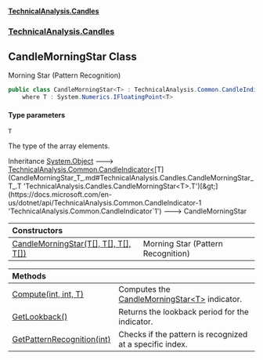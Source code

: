 #### [TechnicalAnalysis.Candles](Atypical.TechnicalAnalysis.Candles.md 'Atypical.TechnicalAnalysis.Candles')
### [TechnicalAnalysis.Candles](Atypical.TechnicalAnalysis.Candles.md#TechnicalAnalysis.Candles 'TechnicalAnalysis.Candles')

## CandleMorningStar<T> Class

Morning Star (Pattern Recognition)

```csharp
public class CandleMorningStar<T> : TechnicalAnalysis.Common.CandleIndicator<T>
    where T : System.Numerics.IFloatingPoint<T>
```
#### Type parameters

<a name='TechnicalAnalysis.Candles.CandleMorningStar_T_.T'></a>

`T`

The type of the array elements.

Inheritance [System.Object](https://docs.microsoft.com/en-us/dotnet/api/System.Object 'System.Object') &#129106; [TechnicalAnalysis.Common.CandleIndicator&lt;](https://docs.microsoft.com/en-us/dotnet/api/TechnicalAnalysis.Common.CandleIndicator-1 'TechnicalAnalysis.Common.CandleIndicator`1')[T](CandleMorningStar_T_.md#TechnicalAnalysis.Candles.CandleMorningStar_T_.T 'TechnicalAnalysis.Candles.CandleMorningStar<T>.T')[&gt;](https://docs.microsoft.com/en-us/dotnet/api/TechnicalAnalysis.Common.CandleIndicator-1 'TechnicalAnalysis.Common.CandleIndicator`1') &#129106; CandleMorningStar<T>

| Constructors | |
| :--- | :--- |
| [CandleMorningStar(T[], T[], T[], T[])](CandleMorningStar_T_.CandleMorningStar(T[],T[],T[],T[]).md 'TechnicalAnalysis.Candles.CandleMorningStar<T>.CandleMorningStar(T[], T[], T[], T[])') | Morning Star (Pattern Recognition) |

| Methods | |
| :--- | :--- |
| [Compute(int, int, T)](CandleMorningStar_T_.Compute(int,int,T).md 'TechnicalAnalysis.Candles.CandleMorningStar<T>.Compute(int, int, T)') | Computes the [CandleMorningStar&lt;T&gt;](CandleMorningStar_T_.md 'TechnicalAnalysis.Candles.CandleMorningStar<T>') indicator. |
| [GetLookback()](CandleMorningStar_T_.GetLookback().md 'TechnicalAnalysis.Candles.CandleMorningStar<T>.GetLookback()') | Returns the lookback period for the indicator. |
| [GetPatternRecognition(int)](CandleMorningStar_T_.GetPatternRecognition(int).md 'TechnicalAnalysis.Candles.CandleMorningStar<T>.GetPatternRecognition(int)') | Checks if the pattern is recognized at a specific index. |
